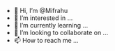 - 👋 Hi, I’m @Mifrahu
- 👀 I’m interested in ...
- 🌱 I’m currently learning ...
- 💞️ I’m looking to collaborate on ...
- 📫 How to reach me ...

<!---
Mifrahu/Mifrahu is a ✨ special ✨ repository because its `README.md` (this file) appears on your GitHub profile.
You can click the Preview link to take a look at your changes.
--->
